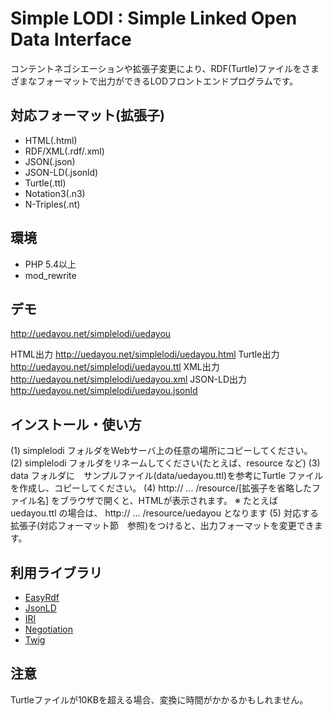 # Simple LODI : Simple Linked Open Data Interface

コンテントネゴシエーションや拡張子変更により、RDF(Turtle)ファイルをさまざまなフォーマットで出力ができるLODフロントエンドプログラムです。

## 対応フォーマット(拡張子)

- HTML(.html)
- RDF/XML(.rdf/.xml)
- JSON(.json)
- JSON-LD(.jsonld)
- Turtle(.ttl)
- Notation3(.n3)
- N-Triples(.nt)

## 環境

- PHP 5.4以上
- mod_rewrite

## デモ

<http://uedayou.net/simplelodi/uedayou>

HTML出力
<http://uedayou.net/simplelodi/uedayou.html>
Turtle出力
<http://uedayou.net/simplelodi/uedayou.ttl>
XML出力
<http://uedayou.net/simplelodi/uedayou.xml>
JSON-LD出力
<http://uedayou.net/simplelodi/uedayou.jsonld>

## インストール・使い方

(1) simplelodi フォルダをWebサーバ上の任意の場所にコピーしてください。
(2) simplelodi フォルダをリネームしてください(たとえば、resource など)
(3) data フォルダに　サンプルファイル(data/uedayou.ttl)を参考にTurtle ファイルを作成し、コピーしてください。
(4) http:// ... /resource/[拡張子を省略したファイル名] をブラウザで開くと、HTMLが表示されます。
※ たとえば uedayou.ttl の場合は、 http:// ... /resource/uedayou となります
(5) 対応する拡張子(対応フォーマット節　参照)をつけると、出力フォーマットを変更できます。

## 利用ライブラリ

- [EasyRdf](http://www.easyrdf.org/)
- [JsonLD](https://github.com/lanthaler/JsonLD)
- [IRI](https://github.com/lanthaler/IRI)
- [Negotiation](http://williamdurand.fr/Negotiation/)
- [Twig](http://twig.sensiolabs.org/)

## 注意

Turtleファイルが10KBを超える場合、変換に時間がかかるかもしれません。
